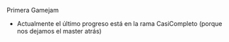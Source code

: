Primera Gamejam

* Actualmente el último progreso está en la rama CasiCompleto (porque nos dejamos el master atrás)
